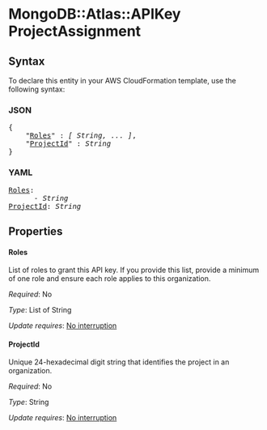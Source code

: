 # MongoDB::Atlas::APIKey ProjectAssignment

## Syntax

To declare this entity in your AWS CloudFormation template, use the following syntax:

### JSON

<pre>
{
    "<a href="#roles" title="Roles">Roles</a>" : <i>[ String, ... ]</i>,
    "<a href="#projectid" title="ProjectId">ProjectId</a>" : <i>String</i>
}
</pre>

### YAML

<pre>
<a href="#roles" title="Roles">Roles</a>: <i>
      - String</i>
<a href="#projectid" title="ProjectId">ProjectId</a>: <i>String</i>
</pre>

## Properties

#### Roles

List of roles to grant this API key. If you provide this list, provide a minimum of one role and ensure each role applies to this organization.

_Required_: No

_Type_: List of String

_Update requires_: [No interruption](https://docs.aws.amazon.com/AWSCloudFormation/latest/UserGuide/using-cfn-updating-stacks-update-behaviors.html#update-no-interrupt)

#### ProjectId

Unique 24-hexadecimal digit string that identifies the project in an organization.

_Required_: No

_Type_: String

_Update requires_: [No interruption](https://docs.aws.amazon.com/AWSCloudFormation/latest/UserGuide/using-cfn-updating-stacks-update-behaviors.html#update-no-interrupt)

